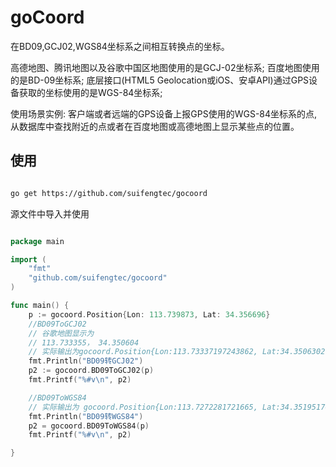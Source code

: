 # goCoord
在BD09,GCJ02,WGS84坐标系之间相互转换点的坐标。

高德地图、腾讯地图以及谷歌中国区地图使用的是GCJ-02坐标系;
百度地图使用的是BD-09坐标系;
底层接口(HTML5 Geolocation或iOS、安卓API)通过GPS设备获取的坐标使用的是WGS-84坐标系;

使用场景实例: 客户端或者远端的GPS设备上报GPS使用的WGS-84坐标系的点,从数据库中查找附近的点或者在百度地图或高德地图上显示某些点的位置。

## 使用

```bash

go get https://github.com/suifengtec/gocoord

```

源文件中导入并使用

```go

package main

import (
	"fmt"
	"github.com/suifengtec/gocoord"
)

func main() {
	p := gocoord.Position{Lon: 113.739873, Lat: 34.356696}
	//BD09ToGCJ02
	// 谷歌地图显示为
	// 113.733355， 34.350604
	// 实际输出为gocoord.Position{Lon:113.73337197243862, Lat:34.350630274732744}
	fmt.Println("BD09转GCJ02")
	p2 := gocoord.BD09ToGCJ02(p)
	fmt.Printf("%#v\n", p2)

	//BD09ToWGS84
	// 实际输出为 gocoord.Position{Lon:113.7272281721665, Lat:34.351951705458674}
	fmt.Println("BD09转WGS84")
	p2 = gocoord.BD09ToWGS84(p)
	fmt.Printf("%#v\n", p2)

}


```
